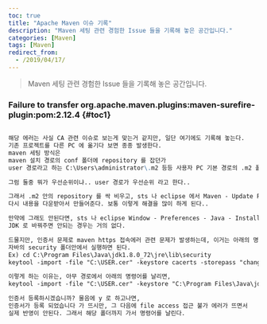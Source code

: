 ```yaml
---
toc: true
title: "Apache Maven 이슈 기록"
description: "Maven 세팅 관련 경험한 Issue 들을 기록해 놓은 공간입니다."
categories: [Maven]
tags: [Maven]
redirect_from:
  - /2019/04/17/
---
```


> Maven 세팅 관련 경험한 Issue 들을 기록해 놓은 공간입니다.

### Failure to transfer org.apache.maven.plugins:maven-surefire-plugin:pom:2.12.4 {#toc1}

```md

해당 에러는 사실 CA 관련 이슈로 보는게 맞는거 같지만, 일단 여기에도 기록해 놓는다.
기존 프로젝트를 다른 PC 에 옮기다 보면 종종 발생한다.
maven 세팅 방식은 
maven 설치 경로의 conf 폴더에 repository 를 잡던가
user 경로라고 하는 C:\Users\administrator\.m2 등등 사용자 PC 기본 경로의 .m2 폴더 안에 repository 를 사용하게 된다.

그럼 둘중 뭐가 우선순위이냐.. user 경로가 우선순위 라고 한다..

그래서 .m2 안의 repository 를 싹 비우고, sts 나 eclipse 에서 Maven - Update Project(Force Update of Snapshots/Releases 체크) 하고 진행하면
다시 내용을 다운받아서 만들어준다. 보통 이렇게 해결을 많이 하게 된다..

만약에 그래도 안된다면, sts 나 eclipse Window - Preferences - Java - Installed JREs 를 확인해 보면 JRE 가 잡혀있는 경우가 있다.
JDK 로 바꿔주면 안되는 경우는 거의 없다.

드물지만, 인증서 문제로 maven https 접속에러 관련 문제가 발생하는데, 이거는 아래의 명령어를 
자바의 security 폴더안에서 실행하면 된다.
Ex) cd C:\Program Files\Java\jdk1.8.0_72\jre\lib\security
keytool -import -file "C:\USER.cer" -keystore cacerts -storepass "changeit"

이렇게 하는 이유는, 아무 경로에서 아래의 명령어를 날리면,
keytool -import -file "C:\USER.cer" -keystore "C:\Program Files\Java\jdk1.8.0_72\jre\lib\security" -storepass "changeit"

인증서 등록하시겠습니까? 물음에 y 로 하고나면, 
인증서가 등록 되었습니다 가 뜨시만, 그 다음에 file access 접근 불가 에러가 뜨면서 
실제 반영이 안된다. 그래서 해당 폴더까지 가서 명령어를 날린다.

```

[^1]: This is a footnote.

[kramdown]: https://kramdown.gettalong.org/
[My Blog]: https://marindie.github.io